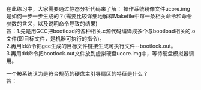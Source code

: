在此练习中，大家需要通过静态分析代码来了解：
操作系统镜像文件ucore.img是如何一步一步生成的？(需要比较详细地解释Makefile中每一条相关命令和命令参数的含义，以及说明命令导致的结果)  
答：1.先是用GCC把bootload的各种相关.c源代码编译成多个与bootload相关的.o文件(即目标文件，是机器可执行的指令)。   
    2.再用ld命令把gcc生成的目标文件链接生成可执行文件--bootlock.out。  
    3.再用dd命令把bootlock.out文件放到虚拟硬盘ucore.img中，等待硬盘模拟器调用。  

一个被系统认为是符合规范的硬盘主引导扇区的特征是什么？  
答：  



